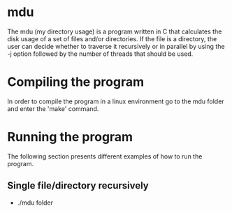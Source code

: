 # mdu
The mdu (my directory usage) is a program written in C that calculates the disk usage of a set of files and/or directories. If the file is a directory, the user can decide whether to traverse it recursively or in parallel by using the -j option followed by the number of threads that should be used. 

# Compiling the program
In order to compile the program in a linux environment go to the mdu folder and enter the 'make' command.

# Running the program
The following section presents different examples of how to run the program.

## Single file/directory recursively
  - ./mdu folder
